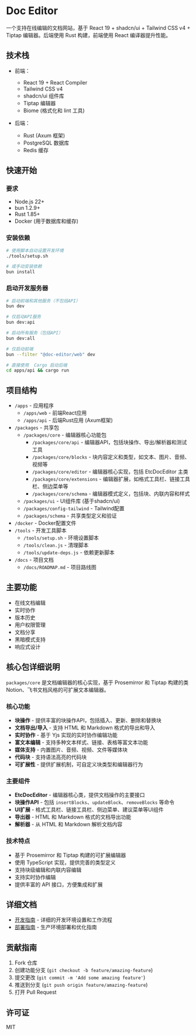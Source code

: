 # Doc Editor

一个支持在线编辑的文档网站，基于 React 19 + shadcn/ui + Tailwind CSS v4 + Tiptap 编辑器。后端使用 Rust 构建，前端使用 React 编译器提升性能。

## 技术栈

- 前端：
  - React 19 + React Compiler
  - Tailwind CSS v4
  - shadcn/ui 组件库
  - Tiptap 编辑器
  - Biome (格式化和 lint 工具)

- 后端：
  - Rust (Axum 框架)
  - PostgreSQL 数据库
  - Redis 缓存

## 快速开始

### 要求

- Node.js 22+
- bun 1.2.9+
- Rust 1.85+
- Docker (用于数据库和缓存)

### 安装依赖

```bash
# 使用脚本自动设置开发环境
./tools/setup.sh

# 或手动安装依赖
bun install
```

### 启动开发服务器

```bash
# 启动前端和其他服务（不包括API）
bun dev

# 仅启动API服务
bun dev:api

# 启动所有服务（包括API）
bun dev:all

# 仅启动前端
bun --filter "@doc-editor/web" dev

# 直接使用  Cargo 启动后端
cd apps/api && cargo run
```

## 项目结构

- `/apps` - 应用程序
  - `/apps/web` - 前端React应用
  - `/apps/api` - 后端Rust应用 (Axum框架)
- `/packages` - 共享包
  - `/packages/core` - 编辑器核心功能包
    - `/packages/core/api` - 编辑器API，包括块操作、导出/解析器和测试工具
    - `/packages/core/blocks` - 块内容定义和类型，如文本、图片、音频、视频等
    - `/packages/core/editor` - 编辑器核心实现，包括 EtcDocEditor 主类
    - `/packages/core/extensions` - 编辑器扩展，如格式工具栏、链接工具栏、侧边菜单等
    - `/packages/core/schema` - 编辑器模式定义，包括块、内联内容和样式
  - `/packages/ui` - UI组件库 (基于shadcn/ui)
  - `/packages/config-tailwind` - Tailwind配置
  - `/packages/schema` - 共享类型定义和验证
- `/docker` - Docker配置文件
- `/tools` - 开发工具脚本
  - `/tools/setup.sh` - 环境设置脚本
  - `/tools/clean.js` - 清理脚本
  - `/tools/update-deps.js` - 依赖更新脚本
- `/docs` - 项目文档
  - `/docs/ROADMAP.md` - 项目路线图

## 主要功能

- 在线文档编辑
- 实时协作
- 版本历史
- 用户权限管理
- 文档分享
- 黑暗模式支持
- 响应式设计

## 核心包详细说明

`packages/core` 是文档编辑器的核心实现，基于 Prosemirror 和 Tiptap 构建的类 Notion、飞书文档风格的可扩展文本编辑器。

### 核心功能

- **块操作** - 提供丰富的块操作API，包括插入、更新、删除和替换块
- **文档导出/导入** - 支持 HTML 和 Markdown 格式的导出和导入
- **实时协作** - 基于 Yjs 实现的实时协作编辑功能
- **富文本编辑** - 支持多种文本样式、链接、表格等富文本功能
- **媒体支持** - 内置图片、音频、视频、文件等媒体块
- **代码块** - 支持语法高亮的代码块
- **可扩展性** - 提供扩展机制，可自定义块类型和编辑器行为

### 主要组件

- **EtcDocEditor** - 编辑器核心类，提供文档操作的主要接口
- **块操作API** - 包括 `insertBlocks`、`updateBlock`、`removeBlocks` 等命令
- **UI扩展** - 格式工具栏、链接工具栏、侧边菜单、建议菜单等UI组件
- **导出器** - HTML 和 Markdown 格式的文档导出功能
- **解析器** - 从 HTML 和 Markdown 解析文档内容

### 技术特点

- 基于 Prosemirror 和 Tiptap 构建的可扩展编辑器
- 使用 TypeScript 实现，提供完善的类型定义
- 支持块级编辑和内联内容编辑
- 支持实时协作编辑
- 提供丰富的 API 接口，方便集成和扩展

## 详细文档

- [开发指南](./DEVELOPMENT.md) - 详细的开发环境设置和工作流程
- [部署指南](./DEPLOYMENT.md) - 生产环境部署和优化指南

## 贡献指南

1. Fork 仓库
2. 创建功能分支 (`git checkout -b feature/amazing-feature`)
3. 提交更改 (`git commit -m 'Add some amazing feature'`)
4. 推送到分支 (`git push origin feature/amazing-feature`)
5. 打开 Pull Request

## 许可证

MIT
